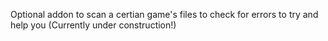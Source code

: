 Optional addon to scan a certian game's files to check for errors to try and help you (Currently under construction!)
